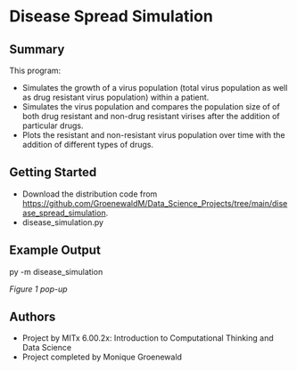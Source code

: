 # Disease Spread Simulation

## Summary

This program:
* Simulates the growth of a virus population (total virus population as well as drug resistant virus population) within a patient.
* Simulates the virus population and compares the population size of of both drug resistant and non-drug resistant virises after the addition of particular drugs.
* Plots the resistant and non-resistant virus population over time with the addition of different types of drugs.  


## Getting Started

* Download the distribution code from https://github.com/GroenewaldM/Data_Science_Projects/tree/main/disease_spread_simulation.
* disease_simulation.py


## Example Output

py -m disease_simulation

*Figure 1 pop-up*

## Authors

* Project by MITx 6.00.2x: Introduction to Computational Thinking and Data Science
* Project completed by Monique Groenewald
